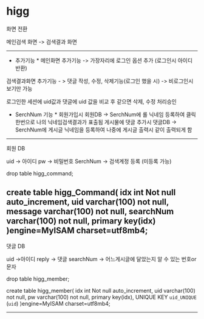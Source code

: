 # higg

화면 전환

메인검색 화면 -> 검색결과 화면


------------------------------------------------------

* 추가기능 *
메인화면 추가기능  -> 가장자리에 로그인 옵션 추가 (로그인시 아이디 반환)

검색결과화면 추가기능 - > 댓글 작성, 수정, 삭제기능(로그인 했을 시) -> 비로그인시 보기만 가능

로그인한 세션에 uid값과 댓글에 uid 값을 비교 후 같으면 삭제, 수정 처리승인


* SerchNum 기능 *
회원가입시 회원DB -> SerchNum에 롤 닉네임 등록하여 클릭 한번으로 나의 닉네임검색결과가 표출됨
게시물에 댓글 추가시 댓글DB -> SerchNum에 게시글 닉네임을 등록하여 나중에 게시글 출력시 같이 출력되게 함


------------------------------------------------------
회원 DB

uid -> 아이디
pw -> 비밀번호
SerchNum -> 검색계정 등록 (미등록 가능)

drop table higg_command;

create table higg_Command(
	idx int Not null auto_increment,
    uid varchar(100) not null,
    message varchar(100) not null,
    searchNum varchar(100) not null,
    primary key(idx)
)engine=MyISAM charset=utf8mb4;
------------------------------------------------------
댓글 DB

uid ->아이디 
reply -> 댓글
searchNum -> 어느게시글에 달았는지 알 수 있는 번호or문자

drop table higg_member;

create table higg_member(
	idx int Not null auto_increment,
    uid varchar(100) not null,
    pw varchar(100) not null,
    primary key(idx),
    UNIQUE KEY `uid_UNIQUE` (`uid`)
)engine=MyISAM charset=utf8mb4;

------------------------------------------------------



